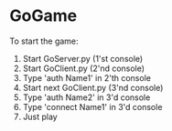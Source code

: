 # GoGame

To start the game:
1) Start GoServer.py (1'st console)
2) Start GoClient.py (2'nd console)
3) Type 'auth Name1' in 2'th console
4) Start next GoClient.py (3'nd console)
5) Type 'auth Name2' in 3'd console
6) Type 'connect Name1' in 3'd console
7) Just play

